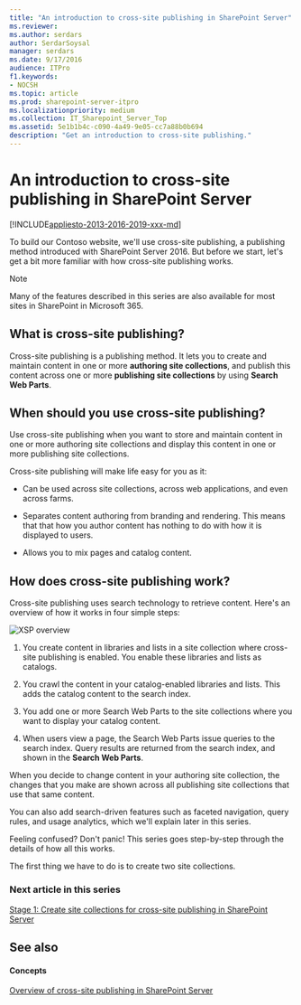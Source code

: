 ```yaml
---
title: "An introduction to cross-site publishing in SharePoint Server"
ms.reviewer: 
ms.author: serdars
author: SerdarSoysal
manager: serdars
ms.date: 9/17/2016
audience: ITPro
f1.keywords:
- NOCSH
ms.topic: article
ms.prod: sharepoint-server-itpro
ms.localizationpriority: medium
ms.collection: IT_Sharepoint_Server_Top
ms.assetid: 5e1b1b4c-c090-4a49-9e05-cc7a88b0b694
description: "Get an introduction to cross-site publishing."
---
```


# An introduction to cross-site publishing in SharePoint Server

[!INCLUDE[appliesto-2013-2016-2019-xxx-md](../includes/appliesto-2013-2016-2019-xxx-md.md)]
  
To build our Contoso website, we'll use cross-site publishing, a publishing method introduced with SharePoint Server 2016. But before we start, let's get a bit more familiar with how cross-site publishing works.
  
> [!NOTE]
> Many of the features described in this series are also available for most sites in SharePoint in Microsoft 365. 
  
## What is cross-site publishing?

Cross-site publishing is a publishing method. It lets you to create and maintain content in one or more **authoring site collections**, and publish this content across one or more **publishing site collections** by using **Search Web Parts**. 
  
## When should you use cross-site publishing?

Use cross-site publishing when you want to store and maintain content in one or more authoring site collections and display this content in one or more publishing site collections.
  
Cross-site publishing will make life easy for you as it:
  
- Can be used across site collections, across web applications, and even across farms.
    
- Separates content authoring from branding and rendering. This means that that how you author content has nothing to do with how it is displayed to users.
    
- Allows you to mix pages and catalog content.
    
## How does cross-site publishing work?

Cross-site publishing uses search technology to retrieve content. Here's an overview of how it works in four simple steps:
  
![XSP overview](../media/OTCSP_XSPoverview.png)
  
1. You create content in libraries and lists in a site collection where cross-site publishing is enabled. You enable these libraries and lists as catalogs.
    
2. You crawl the content in your catalog-enabled libraries and lists. This adds the catalog content to the search index.
    
3. You add one or more Search Web Parts to the site collections where you want to display your catalog content.
    
4. When users view a page, the Search Web Parts issue queries to the search index. Query results are returned from the search index, and shown in the **Search Web Parts**. 
    
When you decide to change content in your authoring site collection, the changes that you make are shown across all publishing site collections that use that same content.
  
You can also add search-driven features such as faceted navigation, query rules, and usage analytics, which we'll explain later in this series.
  
Feeling confused? Don't panic! This series goes step-by-step through the details of how all this works.
  
The first thing we have to do is to create two site collections.
  
### Next article in this series

[Stage 1: Create site collections for cross-site publishing in SharePoint Server](stage-1-create-site-collections-for-cross-site-publishing.md)
  
## See also

#### Concepts

[Overview of cross-site publishing in SharePoint Server](overview-of-cross-site-publishing.md)

